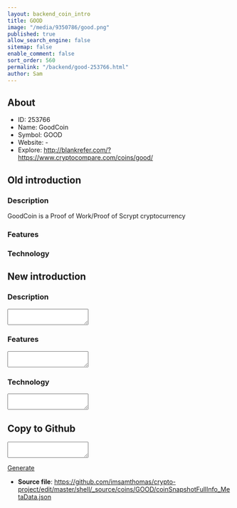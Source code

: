 ```yaml
---
layout: backend_coin_intro
title: GOOD
image: "/media/9350786/good.png"
published: true
allow_search_engine: false
sitemap: false
enable_comment: false
sort_order: 560
permalink: "/backend/good-253766.html"
author: Sam
---
```


## About

- ID: 253766
- Name: GoodCoin
- Symbol: GOOD
- Website: -
- Explore: http://blankrefer.com/?https://www.cryptocompare.com/coins/good/


## Old introduction

### Description

<p>GoodCoin is a Proof of Work/Proof of Scrypt cryptocurrency</p>

### Features


### Technology




## New introduction


### Description
<textarea id="meta_description" name="description"></textarea>

### Features
<textarea id="meta_features" name="features"></textarea>

### Technology
<textarea id="meta_technology" name="technology"></textarea>


## Copy to Github

<textarea id="coinsnapshotfullinfo_metadata"></textarea>

<a href="#gen" onclick="generateMetaDatJson()">Generate</a>

- **Source file**: <a href="https://github.com/imsamthomas/crypto-project/edit/master/shell/_source/coins/GOOD/coinSnapshotFullInfo_MetaData.json">https://github.com/imsamthomas/crypto-project/edit/master/shell/_source/coins/GOOD/coinSnapshotFullInfo_MetaData.json</a>

